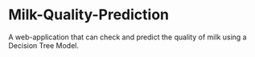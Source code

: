 # Milk-Quality-Prediction
A web-application that can check and predict the quality of milk using a Decision Tree Model.
